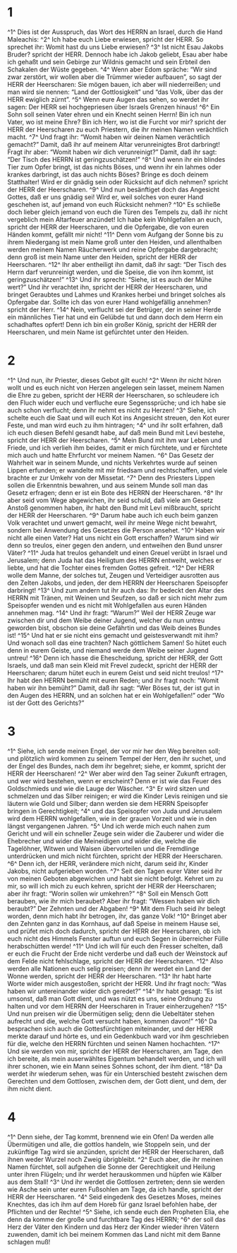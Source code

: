 # 1 
^1^ Dies ist der Ausspruch, das Wort des HERRN an Israel, durch die Hand Maleachis: 
^2^ Ich habe euch Liebe erwiesen, spricht der HERR. So sprechet ihr: Womit hast du uns Liebe erwiesen? 
^3^ Ist nicht Esau Jakobs Bruder? spricht der HERR. Dennoch habe ich Jakob geliebt, Esau aber habe ich gehaßt und sein Gebirge zur Wildnis gemacht und sein Erbteil den Schakalen der Wüste gegeben. 
^4^ Wenn aber Edom spräche: “Wir sind zwar zerstört, wir wollen aber die Trümmer wieder aufbauen”, so sagt der HERR der Heerscharen: Sie mögen bauen, ich aber will niederreißen; und man wird sie nennen: “Land der Gottlosigkeit” und “das Volk, über das der HERR ewiglich zürnt”. 
^5^ Wenn eure Augen das sehen, so werdet ihr sagen: Der HERR sei hochgepriesen über Israels Grenzen hinaus! 
^6^ Ein Sohn soll seinen Vater ehren und ein Knecht seinen Herrn! Bin ich nun Vater, wo ist meine Ehre? Bin ich Herr, wo ist die Furcht vor mir? spricht der HERR der Heerscharen zu euch Priestern, die ihr meinen Namen verächtlich macht. 
^7^ Und fragt ihr: “Womit haben wir deinen Namen verächtlich gemacht?” Damit, daß ihr auf meinem Altar verunreinigtes Brot darbringt! Fragt ihr aber: “Womit haben wir dich verunreinigt?” Damit, daß ihr sagt: “Der Tisch des HERRN ist geringzuschätzen!” 
^8^ Und wenn ihr ein blindes Tier zum Opfer bringt, ist das nichts Böses, und wenn ihr ein lahmes oder krankes darbringt, ist das auch nichts Böses? Bringe es doch deinem Statthalter! Wird er dir gnädig sein oder Rücksicht auf dich nehmen? spricht der HERR der Heerscharen. 
^9^ Und nun besänftiget doch das Angesicht Gottes, daß er uns gnädig sei! Wird er, weil solches von eurer Hand geschehen ist, auf jemand von euch Rücksicht nehmen? 
^10^ Es schließe doch lieber gleich jemand von euch die Türen des Tempels zu, daß ihr nicht vergeblich mein Altarfeuer anzündet! Ich habe kein Wohlgefallen an euch, spricht der HERR der Heerscharen, und die Opfergabe, die von euren Händen kommt, gefällt mir nicht! 
^11^ Denn vom Aufgang der Sonne bis zu ihrem Niedergang ist mein Name groß unter den Heiden, und allenthalben werden meinem Namen Räucherwerk und reine Opfergabe dargebracht; denn groß ist mein Name unter den Heiden, spricht der HERR der Heerscharen. 
^12^ Ihr aber entheiligt ihn damit, daß ihr sagt: “Der Tisch des Herrn darf verunreinigt werden, und die Speise, die von ihm kommt, ist geringzuschätzen!” 
^13^ Und ihr sprecht: “Siehe, ist es auch der Mühe wert?” Und ihr verachtet ihn, spricht der HERR der Heerscharen, und bringet Geraubtes und Lahmes und Krankes herbei und bringet solches als Opfergabe dar. Sollte ich das von eurer Hand wohlgefällig annehmen? spricht der Herr. 
^14^ Nein, verflucht sei der Betrüger, der in seiner Herde ein männliches Tier hat und ein Gelübde tut und dann doch dem Herrn ein schadhaftes opfert! Denn ich bin ein großer König, spricht der HERR der Heerscharen, und mein Name ist gefürchtet unter den Heiden. 

# 2 
^1^ Und nun, ihr Priester, dieses Gebot gilt euch! 
^2^ Wenn ihr nicht hören wollt und es euch nicht von Herzen angelegen sein lasset, meinem Namen die Ehre zu geben, spricht der HERR der Heerscharen, so schleudere ich den Fluch wider euch und verfluche eure Segenssprüche; und ich habe sie auch schon verflucht; denn ihr nehmt es nicht zu Herzen! 
^3^ Siehe, ich schelte euch die Saat und will euch Kot ins Angesicht streuen, den Kot eurer Feste, und man wird euch zu ihm hintragen; 
^4^ und ihr sollt erfahren, daß ich euch diesen Befehl gesandt habe, auf daß mein Bund mit Levi bestehe, spricht der HERR der Heerscharen. 
^5^ Mein Bund mit ihm war Leben und Friede, und ich verlieh ihm beides, damit er mich fürchtete, und er fürchtete mich auch und hatte Ehrfurcht vor meinem Namen. 
^6^ Das Gesetz der Wahrheit war in seinem Munde, und nichts Verkehrtes wurde auf seinen Lippen erfunden; er wandelte mit mir friedsam und rechtschaffen, und viele brachte er zur Umkehr von der Missetat. 
^7^ Denn des Priesters Lippen sollen die Erkenntnis bewahren, und aus seinem Munde soll man das Gesetz erfragen; denn er ist ein Bote des HERRN der Heerscharen. 
^8^ Ihr aber seid vom Wege abgewichen, ihr seid schuld, daß viele am Gesetz Anstoß genommen haben, ihr habt den Bund mit Levi mißbraucht, spricht der HERR der Heerscharen. 
^9^ Darum habe auch ich euch beim ganzen Volk verachtet und unwert gemacht, weil ihr meine Wege nicht bewahrt, sondern bei Anwendung des Gesetzes die Person ansehet. 
^10^ Haben wir nicht alle einen Vater? Hat uns nicht ein Gott erschaffen? Warum sind wir denn so treulos, einer gegen den andern, und entweihen den Bund unsrer Väter? 
^11^ Juda hat treulos gehandelt und einen Greuel verübt in Israel und Jerusalem; denn Juda hat das Heiligtum des HERRN entweiht, welches er liebte, und hat die Tochter eines fremden Gottes gefreit. 
^12^ Der HERR wolle dem Manne, der solches tut, Zeugen und Verteidiger ausrotten aus den Zelten Jakobs, und jeden, der dem HERRN der Heerscharen Speisopfer darbringt! 
^13^ Und zum andern tut ihr auch das: Ihr bedeckt den Altar des HERRN mit Tränen, mit Weinen und Seufzen, so daß er sich nicht mehr zum Speisopfer wenden und es nicht mit Wohlgefallen aus euren Händen annehmen mag. 
^14^ Und ihr fragt: “Warum?” Weil der HERR Zeuge war zwischen dir und dem Weibe deiner Jugend, welcher du nun untreu geworden bist, obschon sie deine Gefährtin und das Weib deines Bundes ist! 
^15^ Und hat er sie nicht eins gemacht und geistesverwandt mit ihm? Und wonach soll das eine trachten? Nach göttlichem Samen! So hütet euch denn in eurem Geiste, und niemand werde dem Weibe seiner Jugend untreu! 
^16^ Denn ich hasse die Ehescheidung, spricht der HERR, der Gott Israels, und daß man sein Kleid mit Frevel zudeckt, spricht der HERR der Heerscharen; darum hütet euch in eurem Geist und seid nicht treulos! 
^17^ Ihr habt den HERRN bemüht mit euren Reden; und ihr fragt noch: “Womit haben wir ihn bemüht?” Damit, daß ihr sagt: “Wer Böses tut, der ist gut in den Augen des HERRN, und an solchen hat er ein Wohlgefallen!” oder “Wo ist der Gott des Gerichts?” 

# 3 
^1^ Siehe, ich sende meinen Engel, der vor mir her den Weg bereiten soll; und plötzlich wird kommen zu seinem Tempel der Herr, den ihr suchet, und der Engel des Bundes, nach dem ihr begehret; siehe, er kommt, spricht der HERR der Heerscharen! 
^2^ Wer aber wird den Tag seiner Zukunft ertragen, und wer wird bestehen, wenn er erscheint? Denn er ist wie das Feuer des Goldschmieds und wie die Lauge der Wäscher. 
^3^ Er wird sitzen und schmelzen und das Silber reinigen; er wird die Kinder Levis reinigen und sie läutern wie Gold und Silber; dann werden sie dem HERRN Speisopfer bringen in Gerechtigkeit; 
^4^ und das Speisopfer von Juda und Jerusalem wird dem HERRN wohlgefallen, wie in der grauen Vorzeit und wie in den längst vergangenen Jahren. 
^5^ Und ich werde mich euch nahen zum Gericht und will ein schneller Zeuge sein wider die Zauberer und wider die Ehebrecher und wider die Meineidigen und wider die, welche die Tagelöhner, Witwen und Waisen übervorteilen und die Fremdlinge unterdrücken und mich nicht fürchten, spricht der HERR der Heerscharen. 
^6^ Denn ich, der HERR, verändere mich nicht, darum seid ihr, Kinder Jakobs, nicht aufgerieben worden. 
^7^ Seit den Tagen eurer Väter seid ihr von meinen Geboten abgewichen und habt sie nicht befolgt. Kehret um zu mir, so will ich mich zu euch kehren, spricht der HERR der Heerscharen; aber ihr fragt: “Worin sollen wir umkehren?” 
^8^ Soll ein Mensch Gott berauben, wie ihr mich beraubet? Aber ihr fragt: “Wessen haben wir dich beraubt?” Der Zehnten und der Abgaben! 
^9^ Mit dem Fluch seid ihr belegt worden, denn mich habt ihr betrogen, ihr, das ganze Volk! 
^10^ Bringet aber den Zehnten ganz in das Kornhaus, auf daß Speise in meinem Hause sei, und prüfet mich doch dadurch, spricht der HERR der Heerscharen, ob ich euch nicht des Himmels Fenster auftun und euch Segen in überreicher Fülle herabschütten werde! 
^11^ Und ich will für euch den Fresser schelten, daß er euch die Frucht der Erde nicht verderbe und daß euch der Weinstock auf dem Felde nicht fehlschlage, spricht der HERR der Heerscharen. 
^12^ Also werden alle Nationen euch selig preisen; denn ihr werdet ein Land der Wonne werden, spricht der HERR der Heerscharen. 
^13^ Ihr habt harte Worte wider mich ausgestoßen, spricht der HERR. Und ihr fragt noch: “Was haben wir untereinander wider dich geredet?” 
^14^ Ihr habt gesagt: “Es ist umsonst, daß man Gott dient, und was nützt es uns, seine Ordnung zu halten und vor dem HERRN der Heerscharen in Trauer einherzugehen? 
^15^ Und nun preisen wir die Übermütigen selig; denn die Uebeltäter stehen aufrecht und die, welche Gott versucht haben, kommen davon!” 
^16^ Da besprachen sich auch die Gottesfürchtigen miteinander, und der HERR merkte darauf und hörte es, und ein Gedenkbuch ward vor ihm geschrieben für die, welche den HERRN fürchten und seinen Namen hochachten. 
^17^ Und sie werden von mir, spricht der HERR der Heerscharen, am Tage, den ich bereite, als mein auserwähltes Eigentum behandelt werden, und ich will ihrer schonen, wie ein Mann seines Sohnes schont, der ihm dient. 
^18^ Da werdet ihr wiederum sehen, was für ein Unterschied besteht zwischen dem Gerechten und dem Gottlosen, zwischen dem, der Gott dient, und dem, der ihm nicht dient. 

# 4 
^1^ Denn siehe, der Tag kommt, brennend wie ein Ofen! Da werden alle Übermütigen und alle, die gottlos handeln, wie Stoppeln sein, und der zukünftige Tag wird sie anzünden, spricht der HERR der Heerscharen, daß ihnen weder Wurzel noch Zweig übrigbleibt. 
^2^ Euch aber, die ihr meinen Namen fürchtet, soll aufgehen die Sonne der Gerechtigkeit und Heilung unter ihren Flügeln; und ihr werdet herauskommen und hüpfen wie Kälber aus dem Stall! 
^3^ Und ihr werdet die Gottlosen zertreten; denn sie werden wie Asche sein unter euren Fußsohlen am Tage, da ich handle, spricht der HERR der Heerscharen. 
^4^ Seid eingedenk des Gesetzes Moses, meines Knechtes, das ich ihm auf dem Horeb für ganz Israel befohlen habe, der Pflichten und der Rechte! 
^5^ Siehe, ich sende euch den Propheten Elia, ehe denn da komme der große und furchtbare Tag des HERRN; 
^6^ der soll das Herz der Väter den Kindern und das Herz der Kinder wieder ihren Vätern zuwenden, damit ich bei meinem Kommen das Land nicht mit dem Banne schlagen muß! 